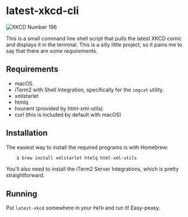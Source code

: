 # latest-xkcd-cli

![XKCD Number 196](https://imgs.xkcd.com/comics/command_line_fu.png)

This is a small command line shell script that pulls the latest XKCD comic
and displays it in the terminal. This is a silly little project, so it pains
me to say that there are _some requirements_.

## Requirements

- macOS.
- iTerm2 with Shell Integration, specifically for the `imgcat` utility.
- xmlstarlet
- htmlq
- hxunent (provided by html-xml-utils)
- curl (this is included by default with macOS)

## Installation

The easiest way to install the required programs is with Homebrew:

```bash
    $ brew install xmlstarlet htmlq html-xml-utils
```

You'll also need to install the iTerm2 Server Integrations, which is pretty
straightforward.

## Running

Put `latest-xkcd` somewhere in your `PATH` and run it! Easy-peasy.
